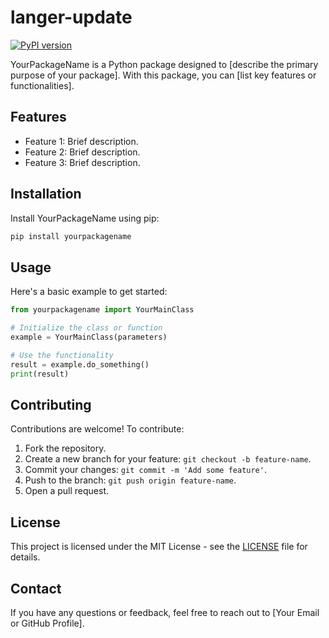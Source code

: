 # langer-update

[![PyPI version](https://badge.fury.io/py/yourpackagename.svg)](https://badge.fury.io/py/yourpackagename)

YourPackageName is a Python package designed to [describe the primary purpose of your package]. With this package, you can [list key features or functionalities].

## Features

- Feature 1: Brief description.
- Feature 2: Brief description.
- Feature 3: Brief description.

## Installation

Install YourPackageName using pip:

```bash
pip install yourpackagename
```

## Usage

Here's a basic example to get started:

```python
from yourpackagename import YourMainClass

# Initialize the class or function
example = YourMainClass(parameters)

# Use the functionality
result = example.do_something()
print(result)
```

## Contributing

Contributions are welcome! To contribute:

1. Fork the repository.
2. Create a new branch for your feature: `git checkout -b feature-name`.
3. Commit your changes: `git commit -m 'Add some feature'`.
4. Push to the branch: `git push origin feature-name`.
5. Open a pull request.

## License

This project is licensed under the MIT License - see the [LICENSE](LICENSE) file for details.

## Contact

If you have any questions or feedback, feel free to reach out to [Your Email or GitHub Profile].
